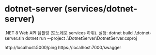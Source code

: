 # dotnet-server (services/dotnet-server)

.NET 8 Web API 템플릿 (모노레포 services 하위).
실행:
dotnet build .\dotnet-server.sln
dotnet run --project .\DotnetServer\DotnetServer.csproj

http://localhost:5000/ping
https://localhost:7000/swagger
